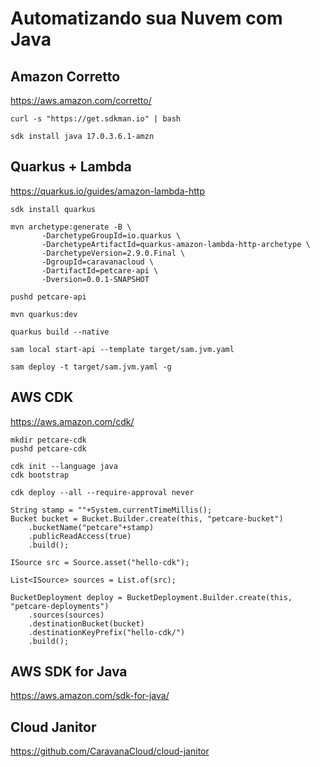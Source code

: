 # Automatizando sua Nuvem com Java

## Amazon Corretto
https://aws.amazon.com/corretto/

```
curl -s "https://get.sdkman.io" | bash
```

```
sdk install java 17.0.3.6.1-amzn
```


## Quarkus + Lambda
https://quarkus.io/guides/amazon-lambda-http

```
sdk install quarkus
```

```
mvn archetype:generate -B \
       -DarchetypeGroupId=io.quarkus \
       -DarchetypeArtifactId=quarkus-amazon-lambda-http-archetype \
       -DarchetypeVersion=2.9.0.Final \
       -DgroupId=caravanacloud \
       -DartifactId=petcare-api \
       -Dversion=0.0.1-SNAPSHOT 
```

```
pushd petcare-api
```

```
mvn quarkus:dev
```

```
quarkus build --native
```

```
sam local start-api --template target/sam.jvm.yaml
```

```
sam deploy -t target/sam.jvm.yaml -g
```



## AWS CDK
https://aws.amazon.com/cdk/

```
mkdir petcare-cdk
pushd petcare-cdk
```

```
cdk init --language java
cdk bootstrap
```

```
cdk deploy --all --require-approval never
```

```
String stamp = ""+System.currentTimeMillis();
Bucket bucket = Bucket.Builder.create(this, "petcare-bucket")
    .bucketName("petcare"+stamp)
    .publicReadAccess(true)
    .build();

ISource src = Source.asset("hello-cdk");

List<ISource> sources = List.of(src);

BucketDeployment deploy = BucketDeployment.Builder.create(this, "petcare-deployments")
    .sources(sources)
    .destinationBucket(bucket)
    .destinationKeyPrefix("hello-cdk/")
    .build();
```

## AWS SDK for Java
https://aws.amazon.com/sdk-for-java/


## Cloud Janitor
https://github.com/CaravanaCloud/cloud-janitor
